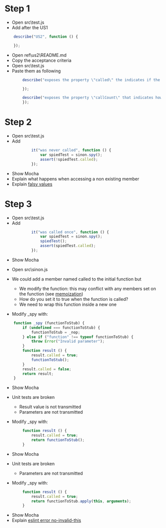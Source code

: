 # Step 1

* Open src\test.js
* Add after the US1
```Javascript
    describe("US2", function () {

    });
```

* Open ref\us2\README.md
* Copy the acceptance criteria
* Open src\test.js
* Paste them as following
```Javascript
        describe("exposes the property \"called\" the indicates if the function was called", function () {

        });

        describe("exposes the property \"callCount\" that indicates how often the function was called", function () {
        });
```

# Step 2

* Open src\test.js
* Add
```Javascript
            it("was never called", function () {
                var spiedTest = sinon.spy();
                assert(!spiedTest.called);
            });
```

* Show Mocha
* Explain what happens when accessing a non existing member
* Explain [falsy values](https://developer.mozilla.org/fr/docs/Glossary/Falsy)

# Step 3

* Open src\test.js
* Add
```Javascript
            it("was called once", function () {
                var spiedTest = sinon.spy();
                spiedTest();
                assert(spiedTest.called);
            });
```

* Show Mocha
* Open src\sinon.js
* We could add a member named called to the initial function but
    * We modify the function: this may conflict with any members set on the function (see [memoization](https://addyosmani.com/blog/faster-javascript-memoization/))
    * How do you set it to true when the function is called?
    * We need to wrap this function inside a new one

* Modify _spy with:
```Javascript
    function _spy (functionToStub) {
        if (undefined === functionToStub) {
            functionToStub = _nop;
        } else if ("function" !== typeof functionToStub) {
            throw Error("Invalid parameter");
        }
        function result () {
            result.called = true;
            functionToStub();
        }
        result.called = false;
        return result;
    }
```

* Show Mocha
* Unit tests are broken
    * Result value is not transmitted
    * Parameters are not transmitted

* Modify _spy with:
```Javascript
        function result () {
            result.called = true;
            return functionToStub();
        }
```

* Show Mocha
* Unit tests are broken
    * Parameters are not transmitted

* Modify _spy with:
```Javascript
        function result () {
            result.called = true;
            return functionToStub.apply(this, arguments);
        }
```

* Show Mocha
* Explain [eslint error no-invalid-this](http://eslint.org/docs/rules/no-invalid-this)
